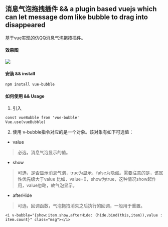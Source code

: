 ## 消息气泡拖拽插件 && a plugin based vuejs which can let message dom like bubble to drag into disappeared
基于vue实现的仿QQ消息气泡拖拽插件。
#### 效果图
![](http://ifanqi.me/vue-bubble/images/qipao.gif)

#### 安装 && install
```
npm install vue-bubble
```
#### 如何使用 && Usage
1. 引入
```
const vueBubble from 'vue-bubble'
Vue.use(vueBubble)
```
2. 使用
v-bubble指令对应的是一个对象。该对象有如下可选值：
* value
> 必选，消息气泡显示的值。

* show
> 可选，是否显示消息气泡，true为显示，false为隐藏。需要注意的是，该属性优先级大于value
比如，value=0，show为true，这种情况show起作用，value忽略，故气泡显示。

* afterHide
> 可选，回调函数，气泡拖拽消失之后执行的回调，一般用于重置。

```
<i v-bubble="{show:item.show,afterHide: (hide.bind(this,item)),value : item.count}" class="msg"></i>
```
